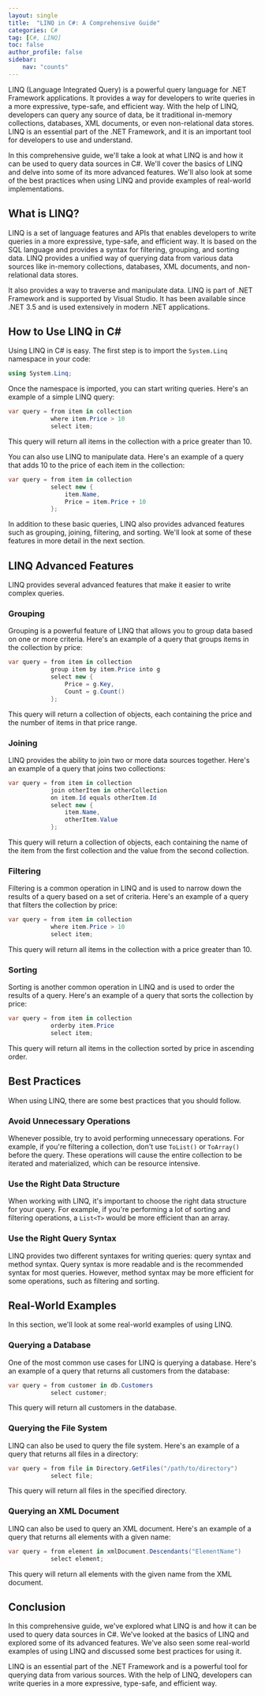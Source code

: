 ```yaml
---
layout: single
title:  "LINQ in C#: A Comprehensive Guide"
categories: C#
tag: [C#, LINQ]
toc: false
author_profile: false
sidebar:
    nav: "counts"
---
```


LINQ (Language Integrated Query) is a powerful query language for .NET Framework applications. It provides a way for developers to write queries in a more expressive, type-safe, and efficient way. With the help of LINQ, developers can query any source of data, be it traditional in-memory collections, databases, XML documents, or even non-relational data stores. LINQ is an essential part of the .NET Framework, and it is an important tool for developers to use and understand.

In this comprehensive guide, we'll take a look at what LINQ is and how it can be used to query data sources in C#. We'll cover the basics of LINQ and delve into some of its more advanced features. We'll also look at some of the best practices when using LINQ and provide examples of real-world implementations.

## What is LINQ?

LINQ is a set of language features and APIs that enables developers to write queries in a more expressive, type-safe, and efficient way. It is based on the SQL language and provides a syntax for filtering, grouping, and sorting data. LINQ provides a unified way of querying data from various data sources like in-memory collections, databases, XML documents, and non-relational data stores. 

It also provides a way to traverse and manipulate data. LINQ is part of .NET Framework and is supported by Visual Studio. It has been available since .NET 3.5 and is used extensively in modern .NET applications.

## How to Use LINQ in C#

Using LINQ in C# is easy. The first step is to import the `System.Linq` namespace in your code:

```csharp
using System.Linq;
```

Once the namespace is imported, you can start writing queries. Here's an example of a simple LINQ query:

```csharp
var query = from item in collection
            where item.Price > 10
            select item;
```

This query will return all items in the collection with a price greater than 10.

You can also use LINQ to manipulate data. Here's an example of a query that adds 10 to the price of each item in the collection:

```csharp
var query = from item in collection
            select new {
                item.Name,
                Price = item.Price + 10
            };
```

In addition to these basic queries, LINQ also provides advanced features such as grouping, joining, filtering, and sorting. We'll look at some of these features in more detail in the next section.

## LINQ Advanced Features

LINQ provides several advanced features that make it easier to write complex queries. 

### Grouping

Grouping is a powerful feature of LINQ that allows you to group data based on one or more criteria. Here's an example of a query that groups items in the collection by price:

```csharp 
var query = from item in collection
            group item by item.Price into g
            select new {
                Price = g.Key,
                Count = g.Count()
            };
```

This query will return a collection of objects, each containing the price and the number of items in that price range.

### Joining

LINQ provides the ability to join two or more data sources together. Here's an example of a query that joins two collections:

```csharp
var query = from item in collection
            join otherItem in otherCollection
            on item.Id equals otherItem.Id
            select new {
                item.Name,
                otherItem.Value
            };
```

This query will return a collection of objects, each containing the name of the item from the first collection and the value from the second collection.

### Filtering

Filtering is a common operation in LINQ and is used to narrow down the results of a query based on a set of criteria. Here's an example of a query that filters the collection by price:

```csharp
var query = from item in collection
            where item.Price > 10
            select item;
```

This query will return all items in the collection with a price greater than 10.

### Sorting

Sorting is another common operation in LINQ and is used to order the results of a query. Here's an example of a query that sorts the collection by price:

```csharp
var query = from item in collection
            orderby item.Price
            select item;
```

This query will return all items in the collection sorted by price in ascending order.

## Best Practices

When using LINQ, there are some best practices that you should follow. 

### Avoid Unnecessary Operations

Whenever possible, try to avoid performing unnecessary operations. For example, if you're filtering a collection, don't use `ToList()` or `ToArray()` before the query. These operations will cause the entire collection to be iterated and materialized, which can be resource intensive. 

### Use the Right Data Structure

When working with LINQ, it's important to choose the right data structure for your query. For example, if you're performing a lot of sorting and filtering operations, a `List<T>` would be more efficient than an array. 

### Use the Right Query Syntax

LINQ provides two different syntaxes for writing queries: query syntax and method syntax. Query syntax is more readable and is the recommended syntax for most queries. However, method syntax may be more efficient for some operations, such as filtering and sorting.

## Real-World Examples

In this section, we'll look at some real-world examples of using LINQ.

### Querying a Database

One of the most common use cases for LINQ is querying a database. Here's an example of a query that returns all customers from the database:

```csharp
var query = from customer in db.Customers
            select customer;
```

This query will return all customers in the database.

### Querying the File System

LINQ can also be used to query the file system. Here's an example of a query that returns all files in a directory:

```csharp
var query = from file in Directory.GetFiles("/path/to/directory")
            select file;
```

This query will return all files in the specified directory.

### Querying an XML Document

LINQ can also be used to query an XML document. Here's an example of a query that returns all elements with a given name:

```csharp
var query = from element in xmlDocument.Descendants("ElementName")
            select element;
```

This query will return all elements with the given name from the XML document.

## Conclusion

In this comprehensive guide, we've explored what LINQ is and how it can be used to query data sources in C#. We've looked at the basics of LINQ and explored some of its advanced features. We've also seen some real-world examples of using LINQ and discussed some best practices for using it. 

LINQ is an essential part of the .NET Framework and is a powerful tool for querying data from various sources. With the help of LINQ, developers can write queries in a more expressive, type-safe, and efficient way.
